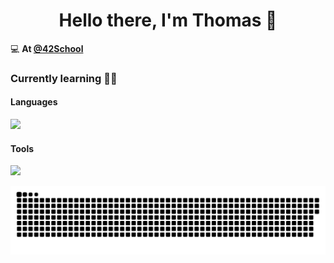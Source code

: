 <h1 align="center">Hello there, I'm Thomas 👋</h1>

💻 **At [@42School](https://github.com/42School)**

### Currently learning 👨‍💻
#### Languages
<img src="https://skillicons.dev/icons?i=swift,c,cpp,python,django,javascript">

#### Tools
<img src="https://skillicons.dev/icons?i=github,docker,vscode">

<a href=#><img src="contributions.svg"></a>
